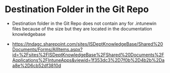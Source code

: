 # Destination Folder in the Git Repo
- Destination folder in the Git Repo does not contain any for .intunewin files because of the size but they are located in the documentation knowledgebase 

- https://tndagc.sharepoint.com/sites/ISDeptKnowledgeBase/Shared%20Documents/Forms/AllItems.aspx?id=%2Fsites%2FISDeptKnowledgeBase%2FShared%20Documents%2FApplications%2FIntuneApps&viewid=1f353dc3%2D7f0b%2D4b2b%2Daa8e%2D6cb52df3810d